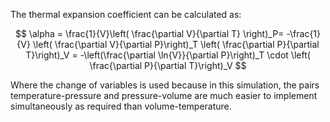 The thermal expansion coefficient can be calculated as:

$$
    \alpha = \frac{1}{V}\left( \frac{\partial V}{\partial T} \right)_P= -\frac{1}{V} \left( \frac{\partial V}{\partial P}\right)_T \left( \frac{\partial P}{\partial T}\right)_V = -\left(\frac{\partial \ln{V}}{\partial P}\right)_T \cdot \left( \frac{\partial P}{\partial T}\right)_V
$$

Where the change of variables is used because in this simulation, the pairs temperature-pressure and pressure-volume are much easier to implement simultaneously as required than volume-temperature.

